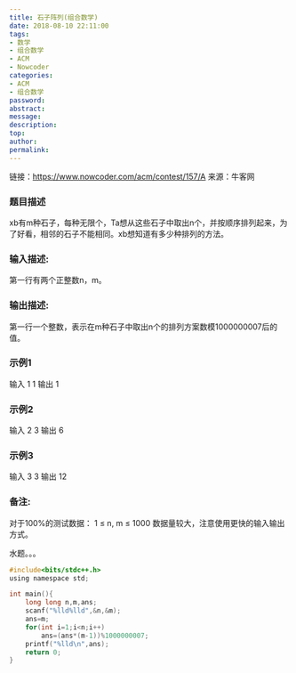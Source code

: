```yaml
---
title: 石子阵列(组合数学)
date: 2018-08-10 22:11:00
tags:
- 数学
- 组合数学
- ACM
- Nowcoder
categories:
- ACM
- 组合数学
password:
abstract:
message:
description:
top:
author:
permalink:
---
```


链接：https://www.nowcoder.com/acm/contest/157/A
来源：牛客网

### 题目描述 
xb有m种石子，每种无限个，Ta想从这些石子中取出n个，并按顺序排列起来，为了好看，相邻的石子不能相同。xb想知道有多少种排列的方法。

### 输入描述:
第一行有两个正整数n，m。
### 输出描述:
第一行一个整数，表示在m种石子中取出n个的排列方案数模1000000007后的值。
### 示例1
输入
1 1
输出
1
### 示例2
输入
2 3
输出
6
### 示例3
输入
3 3
输出
12
### 备注:
对于100%的测试数据：
1 ≤ n, m ≤ 1000
数据量较大，注意使用更快的输入输出方式。

水题。。。
```c
#include<bits/stdc++.h>
using namespace std;

int main(){
    long long n,m,ans;
    scanf("%lld%lld",&n,&m);
    ans=m;
    for(int i=1;i<n;i++)
        ans=(ans*(m-1))%1000000007;
    printf("%lld\n",ans);
	return 0;
}

```